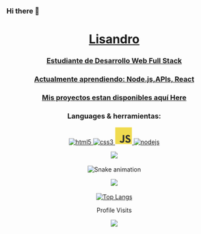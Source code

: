 ### Hi there 👋
<h1 align='center'><a href="https://github.com/lisandroP57"> Lisandro</h1>
  
<h3 align='center'> Estudiante de Desarrollo Web Full Stack</h3>

<h3 align='center'> Actualmente aprendiendo: <strong>Node.js,APIs, React</strong></h2>

<h3 align='center'> Mis proyectos estan disponibles aquí <a href="https://github.com/LisandroP57">Here</a></h2>

<h3 align='center'>Languages & herramientas:</h3>
<p align='center'>
  <a href='https://www.w3schools.com/html/' target='_blank' rel='noreferrer'> <img src='https://cdn.jsdelivr.net/gh/devicons/devicon/icons/html5/html5-original.svg' alt='html5' width='40' height='40'/> </a>
    <a href='https://www.w3schools.com/css/' target='_blank' rel='noreferrer'> <img src='https://cdn.jsdelivr.net/gh/devicons/devicon/icons/css3/css3-original.svg' alt='css3' width='40' height='40'/> </a>
  <a href='https://www.w3schools.com/js/' target='_blank' rel='noreferrer'> <img src='https://raw.githubusercontent.com/devicons/devicon/master/icons/javascript/javascript-original.svg' alt='javascript' width='40' height='40'/> </a>
  <a href='https://www.w3schools.com/nodejs/' target='_blank' rel='noreferrer'> <img src='https://cdn.jsdelivr.net/gh/devicons/devicon/icons/nodejs/nodejs-original.svg' alt='nodejs' width='40' height='40'/> </a>

<br>
  
  <p align='center'><img height="180em" src="https://github-readme-stats.vercel.app/api?username=lisandroP57&theme=dracula&show_icons=true" /></p>
  
  <div align="center">

   ![Snake animation](https://github.com/danielbped/danielbped/blob/output/github-contribution-grid-snake.svg)
  
  </div>
  
  <p align='center'><a href='https://github.com/LisandroP57'><img src='https://github-readme-streak-stats.herokuapp.com/?user=lisandroP57&theme=tokyonight'></a></p>
  
  <p align='center'><a href='https://github.com/LisandroP57'><img src='https://github-readme-stats.vercel.app/api/top-langs/?username=LisandroP57&amp;layout=compact&amp;theme=tokyonight' alt='Top Langs'></a></p>
 
  <p align='center'>Profile Visits<p>
  <div align="center">
    
![](https://komarev.com/ghpvc/?username=lisandroP57&color=006bed)
    
  </div>
